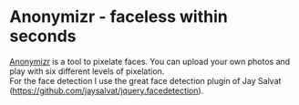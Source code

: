 Anonymizr - faceless within seconds
===================================

[Anonymizr](http://anonymizer.io/) is a tool to pixelate faces. You can upload your own photos and play with six different levels of pixelation.  
For the face detection I use the great face detection plugin of Jay Salvat (https://github.com/jaysalvat/jquery.facedetection).
